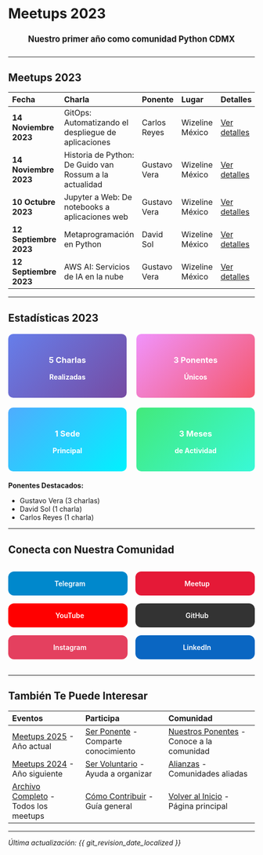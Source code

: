 # Meetups 2023 <i class="fas fa-calendar-alt"></i>

<div align="center" style="font-size: 1.2em; margin: 1.5em 0;">
  <b>Nuestro primer año como comunidad Python CDMX</b>
</div>

---

## <i class="fas fa-table"></i> Meetups 2023

| <i class="fas fa-calendar"></i> **Fecha** | <i class="fas fa-microphone"></i> **Charla** | <i class="fas fa-user"></i> **Ponente** | <i class="fas fa-map-marker-alt"></i> **Lugar** | <i class="fas fa-link"></i> **Detalles** |
|:---|:---|:---|:---|:---|
| **14 Noviembre 2023** | GitOps: Automatizando el despliegue de aplicaciones | Carlos Reyes | Wizeline México | [Ver detalles](202311-noviembre) |
| **14 Noviembre 2023** | Historia de Python: De Guido van Rossum a la actualidad | Gustavo Vera | Wizeline México | [Ver detalles](202311-noviembre) |
| **10 Octubre 2023** | Jupyter a Web: De notebooks a aplicaciones web | Gustavo Vera | Wizeline México | [Ver detalles](202310-octubre) |
| **12 Septiembre 2023** | Metaprogramación en Python | David Sol | Wizeline México | [Ver detalles](202309-septiembre) |
| **12 Septiembre 2023** | AWS AI: Servicios de IA en la nube | Gustavo Vera | Wizeline México | [Ver detalles](202309-septiembre) |

---

## <i class="fas fa-star"></i> Estadísticas 2023

<div class="stats-grid" style="display: grid; grid-template-columns: repeat(auto-fit, minmax(200px, 1fr)); gap: 20px; margin: 20px 0;">

<div class="stat-card" style="background: linear-gradient(135deg, #667eea 0%, #764ba2 100%); color: white; padding: 20px; border-radius: 10px; text-align: center;">
  <h3><i class="fas fa-microphone"></i> 5 Charlas</h3>
  <p><b>Realizadas</b></p>
</div>

<div class="stat-card" style="background: linear-gradient(135deg, #f093fb 0%, #f5576c 100%); color: white; padding: 20px; border-radius: 10px; text-align: center;">
  <h3><i class="fas fa-users"></i> 3 Ponentes</h3>
  <p><b>Únicos</b></p>
</div>

<div class="stat-card" style="background: linear-gradient(135deg, #4facfe 0%, #00f2fe 100%); color: white; padding: 20px; border-radius: 10px; text-align: center;">
  <h3><i class="fas fa-map-marker-alt"></i> 1 Sede</h3>
  <p><b>Principal</b></p>
</div>

<div class="stat-card" style="background: linear-gradient(135deg, #43e97b 0%, #38f9d7 100%); color: white; padding: 20px; border-radius: 10px; text-align: center;">
  <h3><i class="fas fa-calendar"></i> 3 Meses</h3>
  <p><b>de Actividad</b></p>
</div>

</div>

**Ponentes Destacados:**

- Gustavo Vera (3 charlas)
- David Sol (1 charla)
- Carlos Reyes (1 charla)

---

## <i class="fas fa-link"></i> Conecta con Nuestra Comunidad

<div class="community-links" style="display: grid; grid-template-columns: repeat(auto-fit, minmax(200px, 1fr)); gap: 1rem; margin: 2rem 0;">
    <a href="https://t.me/PythonCDMX" target="_blank" rel="noopener noreferrer" style="background: #0088cc; color: white; padding: 1rem; border-radius: 12px; text-decoration: none; text-align: center; font-weight: 600; transition: all 0.3s ease; display: flex; align-items: center; justify-content: center; gap: 0.5rem;">
        <i class="fab fa-telegram"></i> Telegram
    </a>
    <a href="https://www.meetup.com/python-mexico" target="_blank" rel="noopener noreferrer" style="background: #e51937; color: white; padding: 1rem; border-radius: 12px; text-decoration: none; text-align: center; font-weight: 600; transition: all 0.3s ease; display: flex; align-items: center; justify-content: center; gap: 0.5rem;">
        <i class="fab fa-meetup"></i> Meetup
    </a>
    <a href="https://www.youtube.com/@PythonMexico" target="_blank" rel="noopener noreferrer" style="background: #ff0000; color: white; padding: 1rem; border-radius: 12px; text-decoration: none; text-align: center; font-weight: 600; transition: all 0.3s ease; display: flex; align-items: center; justify-content: center; gap: 0.5rem;">
        <i class="fab fa-youtube"></i> YouTube
    </a>
    <a href="https://github.com/PythonMexico/pythonCDMX" target="_blank" rel="noopener noreferrer" style="background: #333; color: white; padding: 1rem; border-radius: 12px; text-decoration: none; text-align: center; font-weight: 600; transition: all 0.3s ease; display: flex; align-items: center; justify-content: center; gap: 0.5rem;">
        <i class="fab fa-github"></i> GitHub
    </a>
    <a href="https://www.instagram.com/pythoncdmx/" target="_blank" rel="noopener noreferrer" style="background: #E4405F; color: white; padding: 1rem; border-radius: 12px; text-decoration: none; text-align: center; font-weight: 600; transition: all 0.3s ease; display: flex; align-items: center; justify-content: center; gap: 0.5rem;">
        <i class="fab fa-instagram"></i> Instagram
    </a>
    <a href="https://www.linkedin.com/groups/13126454/" target="_blank" rel="noopener noreferrer" style="background: #0A66C2; color: white; padding: 1rem; border-radius: 12px; text-decoration: none; text-align: center; font-weight: 600; transition: all 0.3s ease; display: flex; align-items: center; justify-content: center; gap: 0.5rem;">
        <i class="fab fa-linkedin"></i> LinkedIn
    </a>
</div>

---

## <i class="fas fa-star"></i> También Te Puede Interesar

| <i class="fas fa-calendar"></i> **Eventos** | <i class="fas fa-microphone"></i> **Participa** | <i class="fas fa-users"></i> **Comunidad** |
|:---|:---|:---|
| [Meetups 2025](/meetups/2025/) - Año actual | [Ser Ponente](/comunidad/ponentes) - Comparte conocimiento | [Nuestros Ponentes](/comunidad/ponentes) - Conoce a la comunidad |
| [Meetups 2024](/meetups/2024/) - Año siguiente | [Ser Voluntario](/comunidad/voluntarios) - Ayuda a organizar | [Alianzas](/comunidad/alianzas) - Comunidades aliadas |
| [Archivo Completo](/meetups/) - Todos los meetups | [Cómo Contribuir](/comunidad/como-contribuir) - Guía general | [Volver al Inicio](/) - Página principal |

---

*<i class="fas fa-clock"></i> Última actualización: {{ git_revision_date_localized }}*
